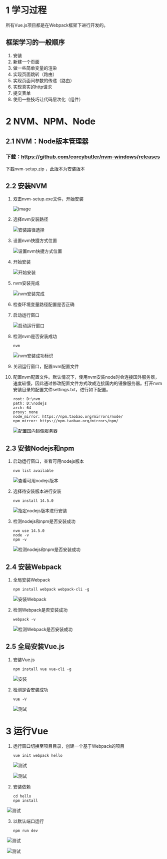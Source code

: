 # 1 学习过程

所有Vue.js项目都是在Webpack框架下进行开发的。

## 框架学习的一般顺序

1. 安装
2. 新建一个页面
3. 做一些简单变量的渲染
4. 实现页面跳转（路由）
5. 实现页面间参数的传递（路由）
6. 实现真实的http请求
7. 提交表单
8. 使用一些技巧让代码层次化（组件）

# 2 NVM、NPM、Node

## 2.1 NVM：Node版本管理器

### 下载：https://github.com/coreybutler/nvm-windows/releases 

 下载nvm-setup.zip ，此版本为安装版本

## 2.2 安装NVM

1. 双击nvm-setup.exe文件，开始安装

   ![image](https://github.com/zhangzhiminxinyang/vue/blob/master/images/NVM_install_1.png)

2. 选择nvm安装路径

   ![安装路径选择](https://github.com/zhangzhiminxinyang/vue/blob/master/images/NVM_install_2.png)

3. 设置nvm快捷方式位置

   ![设置nvm快捷方式位置](https://github.com/zhangzhiminxinyang/vue/blob/master/images/NVM_install_3.png)

4. 开始安装

   ![开始安装](https://github.com/zhangzhiminxinyang/vue/blob/master/images/NVM_install_4.png)

5. nvm安装完成

   ![nvm安装完成](https://github.com/zhangzhiminxinyang/vue/blob/master/images/NVM_install_6.png)

6. 检查环境变量路径配置是否正确

7. 启动运行窗口

   ![启动运行窗口](https://github.com/zhangzhiminxinyang/vue/blob/master/images/NVM_install_7.png)

8. 检测nvm是否安装成功

   ```
   nvm
   ```

   ![nvm安装成功标识](https://github.com/zhangzhiminxinyang/vue/blob/master/images/NVM_install_8.png)

9. 关闭运行窗口，配置nvm配置文件

10. 配置nvm配置文件。默认情况下，使用nvm安装node时会连接国外服务器，速度较慢，因此通过修改配置文件方式改成连接国内的镜像服务器。打开nvm安装目录的配置文件settings.txt，进行如下配置。

    ```
    root: D:\nvm
    path: D:\nodejs
    arch: 64
    proxy: none
    node_mirror: https://npm.taobao.org/mirrors/node/
    npm_mirror: https://npm.taobao.org/mirrors/npm/
    ```

    ![配置国内镜像服务器](https://github.com/zhangzhiminxinyang/vue/blob/master/images/NVM_install_9.png)

## 2.3 安装Nodejs和npm

1. 启动运行窗口，查看可用nodejs版本

   ```
   nvm list available
   ```

   ![查看可用nodejs版本](https://github.com/zhangzhiminxinyang/vue/blob/master/images/NVM_install_10.png)

2. 选择待安装版本进行安装

   ```
   nvm install 14.5.0
   ```

   ![指定nodejs版本进行安装](https://github.com/zhangzhiminxinyang/vue/blob/master/images/NVM_install_11.png)

3. 检测nodejs和npm是否安装成功

   ```
   nvm use 14.5.0
   node -v
   npm -v
   ```

   ![检测nodejs和npm是否安装成功](https://github.com/zhangzhiminxinyang/vue/blob/master/images/NVM_install_12.png)

## 2.4 安装Webpack

1. 全局安装Webpack

   ```
   npm install webpack webpack-cli -g
   ```

   ![安装Webpack](https://github.com/zhangzhiminxinyang/vue/blob/master/images/webpack_install_1.png)

2. 检测Webpack是否安装成功

   ```
   webpack -v
   ```

   ![检测Webpack是否安装成功](https://github.com/zhangzhiminxinyang/vue/blob/master/images/webpack_install_2.png)

## 2.5 全局安装Vue.js

1. 安装Vue.js

   ```
   npm install vue vue-cli -g
   ```

    ![安装](https://github.com/zhangzhiminxinyang/vue/blob/master/images/vue_install_1.png)

2. 检测是否安装成功

   ```
   vue -V
   ```

   ![测试](https://github.com/zhangzhiminxinyang/vue/blob/master/images/vue_install_2.png)

# 3 运行Vue

1. 运行窗口切换至项目目录，创建一个基于Webpack的项目

   ```
   vue init webpack hello
   ```

   ![测试](https://github.com/zhangzhiminxinyang/vue/blob/master/images/vue_exe_2.png)

   ![测试](https://github.com/zhangzhiminxinyang/vue/blob/master/images/vue_exe_3.png)

2. 安装依赖

   ```
   cd hello
   npm install
   ```

​	![测试](https://github.com/zhangzhiminxinyang/vue/blob/master/images/vue_exe_4.png)

3. 以默认端口运行

   ```
   npm run dev
   ```

​	![测试](https://github.com/zhangzhiminxinyang/vue/blob/master/images/vue_exe_5.png)

​	![测试](https://github.com/zhangzhiminxinyang/vue/blob/master/images/vue_exe_6.png)